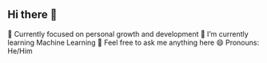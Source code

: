 ## Hi there 👋
🔭 Currently focused on personal growth and development
 🌱 I’m currently learning Machine Learning
 💬 Feel free to ask me anything here
 😄 Pronouns: He/Him

<!--
**tozameerkhan/tozameerkhan** is a ✨ _special_ ✨ repository because its `README.md` (this file) appears on your GitHub profile.

Here are some ideas to get you started:

- 🔭 I’m currently working on ...
- 🌱 I’m currently learning ...
- 👯 I’m looking to collaborate on ...
- 🤔 I’m looking for help with ...
- 💬 Ask me about ...
- 📫 How to reach me: ...
- 😄 Pronouns: ...
- ⚡ Fun fact: ...
-->
